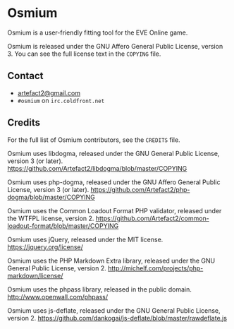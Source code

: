 Osmium
======

Osmium is a user-friendly fitting tool for the EVE Online game.

Osmium is released under the GNU Affero General Public License,
version 3. You can see the full license text in the `COPYING` file.

Contact
-------

* <artefact2@gmail.com>
* `#osmium` on `irc.coldfront.net`

Credits
-------

For the full list of Osmium contributors, see the `CREDITS` file.

Osmium uses libdogma, released under the GNU General Public License,
version 3 (or later).
<https://github.com/Artefact2/libdogma/blob/master/COPYING>

Osmium uses php-dogma, released under the GNU Affero General Public
License, version 3 (or later).
<https://github.com/Artefact2/php-dogma/blob/master/COPYING>

Osmium uses the Common Loadout Format PHP validator, released under
the WTFPL license, version 2.
<https://github.com/Artefact2/common-loadout-format/blob/master/COPYING>

Osmium uses jQuery, released under the MIT license.
<https://jquery.org/license/>

Osmium uses the PHP Markdown Extra library, released under the GNU
General Public License, version 2.
<http://michelf.com/projects/php-markdown/license/>

Osmium uses the phpass library, released in the public domain.
<http://www.openwall.com/phpass/>

Osmium uses js-deflate, released under the GNU General Public License,
version 2.
<https://github.com/dankogai/js-deflate/blob/master/rawdeflate.js>

